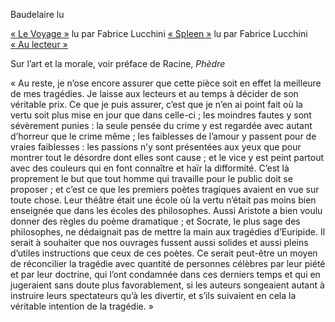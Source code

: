 Baudelaire lu

[« Le Voyage »](https://youtu.be/FZJgv57tVCU) lu par Fabrice Lucchini
[« Spleen »](https://youtu.be/ap6hVuuJpLM) lu par Fabrice Lucchini
[« Au lecteur »](https://youtu.be/6ebfRkl05GM)

Sur l’art et la morale, voir préface de Racine, *Phèdre*

« Au reste, je n’ose encore assurer que cette pièce soit en effet la meilleure de mes tragédies. Je laisse aux lecteurs et au temps à décider de son véritable prix. Ce que je puis assurer, c’est que je n’en ai point fait où la vertu soit plus mise en jour que dans celle-ci ; les moindres fautes y sont sévèrement punies : la seule pensée du crime y est regardée avec autant d’horreur que le crime même ; les faiblesses de l’amour y passent pour de vraies faiblesses : les passions n’y sont présentées aux yeux que pour montrer tout le désordre dont elles sont cause ; et le vice y est peint partout avec des couleurs qui en font connaître et haïr la difformité. C’est là proprement le but que tout homme qui travaille pour le public doit se proposer ; et c’est ce que les premiers poètes tragiques avaient en vue sur toute chose. Leur théâtre était une école où la vertu n’était pas moins bien enseignée que dans les écoles des philosophes. Aussi Aristote a bien voulu donner des règles du poème dramatique ; et Socrate, le plus sage des philosophes, ne dédaignait pas de mettre la main aux tragédies d’Euripide. Il serait à souhaiter que nos ouvrages fussent aussi solides et aussi pleins d’utiles instructions que ceux de ces poètes. Ce serait peut-être un moyen de réconcilier la tragédie avec quantité de personnes célèbres par leur piété et par leur doctrine, qui l’ont condamnée dans ces derniers temps et qui en jugeraient sans doute plus favorablement, si les auteurs songeaient autant à instruire leurs spectateurs qu’à les divertir, et s’ils suivaient en cela la véritable intention de la tragédie. »